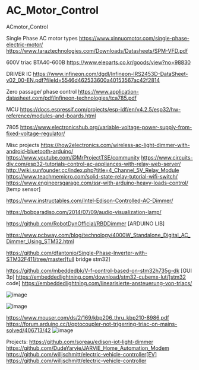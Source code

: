 # AC_Motor_Control
ACmotor_Control

Single Phase AC motor types
https://www.xinnuomotor.com/single-phase-electric-motor/
https://www.taraztechnologies.com/Downloads/Datasheets/SPM-VFD.pdf

600V triac BTA40-600B
https://www.eleparts.co.kr/goods/view?no=98830

DRIVER IC
https://www.infineon.com/dgdl/Infineon-IRS2453D-DataSheet-v02_00-EN.pdf?fileId=5546d462533600a40153567ac42f2814

Zero passage/ phase control
https://www.application-datasheet.com/pdf/infineon-technologies/tca785.pdf

MCU
https://docs.espressif.com/projects/esp-idf/en/v4.2.5/esp32/hw-reference/modules-and-boards.html

7805
https://www.electronicshub.org/variable-voltage-power-supply-from-fixed-voltage-regulator/

Misc projects
https://how2electronics.com/wireless-ac-light-dimmer-with-android-bluetooth-arduino/
https://www.youtube.com/@MrProjectTSE/community
https://www.circuits-diy.com/esp32-tutorials-control-ac-appliances-with-relay-web-server/
http://wiki.sunfounder.cc/index.php?title=4_Channel_5V_Relay_Module
https://www.teachmemicro.com/solid-state-relay-tutorial-wifi-switch/
https://www.engineersgarage.com/ssr-with-arduino-heavy-loads-control/ [temp sensor]

https://www.instructables.com/Intel-Edison-Controlled-AC-Dimmer/

https://bobparadiso.com/2014/07/09/audio-visualization-lamp/

https://github.com/RobotDynOfficial/RBDDimmer [ARDUINO LIB]

https://www.pcbway.com/blog/technology/4000W_Standalone_Digital_AC_Dimmer_Using_STM32.html

https://github.com/dfantonio/Single-Phase-Inverter-with-STM32F411/tree/master[full bridge stm32]

https://github.com/mbeddedbk/V-f-control-based-on-stm32h735g-dk [GUI 3p]
https://embeddedlightning.com/download/stm32-cubemx-lut/[stm32 code]
https://embeddedlightning.com/linearisierte-ansteuerung-von-triacs/

![image](https://github.com/user-attachments/assets/d4765b14-bbcf-429a-876e-4b2a954aeaaf)

![image](https://github.com/user-attachments/assets/42f6dd99-b597-478f-b70b-7d074a5d65d5)




https://www.mouser.com/ds/2/169/kbp206_thru_kbp210-8986.pdf
https://forum.arduino.cc/t/optocoupler-not-trigerring-triac-on-mains-solved/406713/42
![image](https://github.com/user-attachments/assets/12852913-a711-4fb8-aeaf-51f2e6d59896)


Projects:
https://github.com/soreau/edison-iot-light-dimmer
https://github.com/DudeYarvie/JARViE_Home_Automation_Modem
https://github.com/willjschmitt/electric-vehicle-controller[EV]
https://github.com/willjschmitt/electric-vehicle-controller

